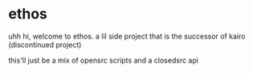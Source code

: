 # ethos

uhh hi, welcome to ethos. a lil side project that is the successor of kairo (discontinued project)

this'll just be a mix of opensrc scripts and a closedsrc api
